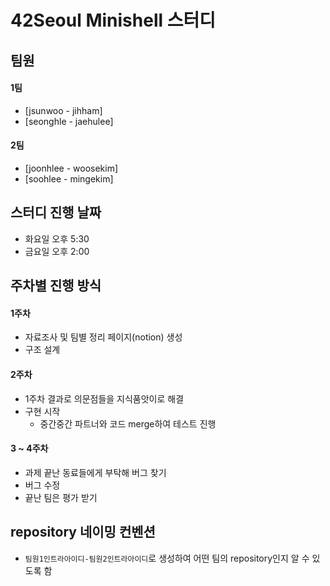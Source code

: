# 42Seoul Minishell 스터디

## 팀원
#### 1팀
* [jsunwoo - jihham]
* [seonghle - jaehulee]
#### 2팀
* [joonhlee - woosekim]
* [soohlee - mingekim]

## 스터디 진행 날짜
* 화요일 오후 5:30
* 금요일 오후 2:00

## 주차별 진행 방식

#### 1주차
* 자료조사 및 팀별 정리 페이지(notion) 생성
* 구조 설계

#### 2주차
* 1주차 결과로 의문점들을 지식품앗이로 해결
* 구현 시작
  * 중간중간 파트너와 코드 merge하여 테스트 진행
#### 3 ~ 4주차
* 과제 끝난 동료들에게 부탁해 버그 찾기
* 버그 수정
* 끝난 팀은 평가 받기

## repository 네이밍 컨벤션
* `팀원1인트라아이디-팀원2인트라아이디`로 생성하여 어떤 팀의 repository인지 알 수 있도록 함